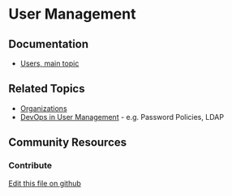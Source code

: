 # User Management

## Documentation

* [Users, main topic](https://learn.liferay.com/dxp/7.x/en/users-and-permissions/users.html)

## Related Topics

* [Organizations](https://learn.liferay.com/dxp/7.x/en/users-and-permissions/organizations.html)
* [DevOps in User Management](https://learn.liferay.com/dxp/7.x/en/users-and-permissions/devops.html) - e.g. Password Policies, LDAP

## Community Resources


### Contribute

[Edit this file on github](https://github.com/olafk/controlpanel-documentation-docs/blob/master/md/74en/com_liferay_users_admin_web_portlet_UsersAdminPortlet/users_admin_edit_user.md)

